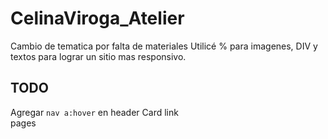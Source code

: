 # CelinaViroga_Atelier

Cambio de tematica por falta de materiales
Utilicé % para imagenes, DIV y textos para lograr un sitio mas responsivo.

## TODO

Agregar <code>nav a:hover</code> en header
Card link <code> <a> </code> pages
